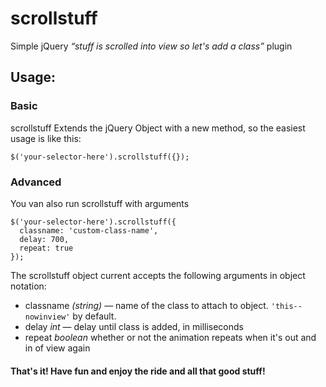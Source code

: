 # scrollstuff
Simple jQuery _“stuff is scrolled into view so let's add a class”_ plugin

## Usage:
### Basic
scrollstuff Extends the jQuery Object with a new method, so the easiest usage is like this:

    $('your-selector-here').scrollstuff({});

### Advanced
You van also run scrollstuff with arguments

    $('your-selector-here').scrollstuff({
      classname: 'custom-class-name',
      delay: 700,
      repeat: true
    });

  The scrollstuff object current accepts the following arguments in object notation:
  * classname _(string)_ — name of the class to attach to object. `'this--nowinview'` by default.
  * delay _int_ — delay until class is added, in milliseconds
  * repeat _boolean_ whether or not the animation repeats when it's out and in of view again

#### That's it! Have fun and enjoy the ride and all that good stuff!
